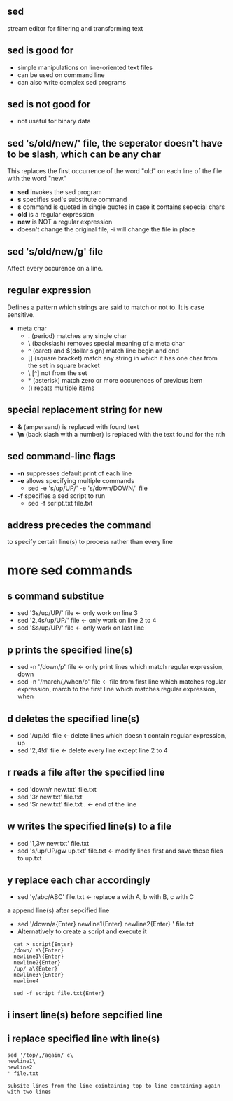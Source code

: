 sed
---
stream editor for filtering and transforming text


sed is good for
---------------
- simple manipulations on line-oriented text files
- can be used on command line
- can also write complex sed programs


sed is not good for
-------------------
- not useful for binary data


sed 's/old/new/' file, the seperator doesn't have to be slash, which can be any char
------------------------------------------------------------------------------------
This replaces the first occurrence of the word "old" on each line of the file with the word "new."
- **sed** invokes the sed program
- **s** specifies sed's substitute command
- **s** command is quoted in single quotes in case it contains sepecial chars
- **old** is a regular expression
- **new** is NOT a regular expression
- doesn't change the original file, -i will change the file in place

sed 's/old/new/g' file
----------------------
Affect every occurence on a line.

regular expression
------------------
Defines a pattern which strings are said to match or not to. It is case sensitive.

- meta char
    - . (period) matches any single char
    - \\ (backslash) removes special meaning of a meta char
    - ^ (caret) and $(dollar sign) match line begin and end
    - \[] (square bracket) match any string in which it has one char from the set in square bracket
    - \ [^] not from the set
    - \* (asterisk) match zero or more occurences of previous item
    - () repats  multiple items

special replacement string for new
----------------------------------
- **&** (ampersand) is replaced with found text
- **\n** (back slash with a number) is replaced with the text found for the nth


sed command-line flags
----------------------
- **-n** suppresses default print of each line
- **-e** allows specifying multiple commands
    - sed -e 's/up/UP/' -e 's/down/DOWN/' file
- **-f** specifies a sed script to run
    - sed -f script.txt file.txt

address precedes the command
----------------------------
to specify certain line(s) to process rather than every line

more sed commands
=================

**s** command substitue
-----------------------
- sed '3s/up/UP/' file <- only work on line 3
- sed '2,4s/up/UP/' file <- only work on line 2 to 4
- sed '$s/up/UP/' file <- only work on last line

**p** prints the specified line(s)
------------------------------------
- sed -n '/down/p' file <- only print lines which match regular expression, down
- sed -n '/march/,/when/p' file <- file from first line which matches regular expression, march to the first line which matches regular expression, when

**d** deletes the specified line(s)
-------------------------------------
- sed '/up/!d' file <- delete lines which doesn't contain regular expression, up
- sed '2,4!d' file <- delete every line except line 2 to 4

**r** reads a file after the specified line
---------------------------------------------
- sed 'down/r new.txt' file.txt 
- sed '3r new.txt' file.txt
- sed '$r new.txt' file.txt . <- end of the line


**w** writes the specified line(s) to a file
----------------------------------------------
- sed '1,3w new.txt' file.txt
- sed 's/up/UP/gw up.txt' file.txt <- modify lines first and save those files to up.txt

**y** replace each char accordingly
-----------------------------------
- sed 'y/abc/ABC' file.txt <- replace a with A, b with B, c with C

**a** append line(s) after sepcified line
- sed '/down/a\{Enter}
  newline1\{Enter}
  newline2{Enter}
  ' file.txt
- Alternatively to create a script and execute it
```
  cat > script{Enter}
  /down/ a\{Enter}
  newline1\{Enter}
  newline2{Enter}
  /up/ a\{Enter}
  newline3\{Enter}
  newline4
```
```
  sed -f script file.txt{Enter}
```  
**i** insert line(s) before sepcified line  
------------------------------------------

**i** replace specified line with line(s)  
------------------------------------------
```
sed '/top/,/again/ c\
newline1\
newline2
' file.txt

subsite lines from the line cointaining top to line containing again
with two lines
```


